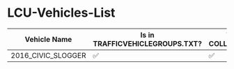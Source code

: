 # LCU-Vehicles-List
|Vehicle Name|Is in TRAFFICVEHICLEGROUPS.TXT?|Works in COLLECTION.TXT?
|--------------|----------------------------|----------------------------|
|2016_CIVIC_SLOGGER|✅|✅
